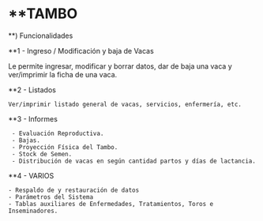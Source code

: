 # **TAMBO

**) Funcionalidades

**1 - Ingreso / Modificación y baja de Vacas

Le permite ingresar, modificar y borrar datos, dar de baja una vaca y ver/imprimir la ficha de una vaca.

**2 - Listados

    Ver/imprimir listado general de vacas, servicios, enfermería, etc.

**3 - Informes

     - Evaluación Reproductiva.
     - Bajas. 
     - Proyección Física del Tambo.
     - Stock de Semen.
     - Distribución de vacas en según cantidad partos y días de lactancia. 


**4 - VARIOS

    - Respaldo de y restauración de datos
    - Parámetros del Sistema
    - Tablas auxiliares de Enfermedades, Tratamientos, Toros e Inseminadores.
 
   
